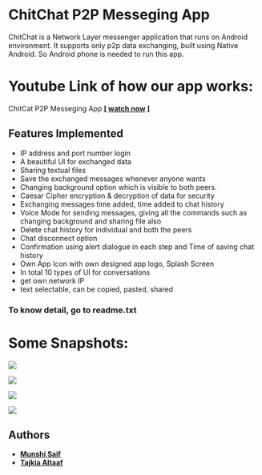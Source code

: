 # ChitChat P2P Messeging App
ChitChat is a Network Layer messenger application that runs on Android environment. It supports only p2p data exchanging, built using Native Android. So Android phone is needed to run this app.

# Youtube Link of how our app works:
ChitCat P2P Messeging App <b>[ [watch now](https://youtu.be/VkSXLDf6ric) ] </b>

## Features Implemented
- IP address and port number login
- A beautiful UI for exchanged data
- Sharing textual files
- Save the exchanged messages whenever anyone wants
- Changing background option which is visible to both peers.
- Caesar Cipher encryption & decryption of data for security
- Exchanging messages time added, time added to chat history
- Voice Mode for sending messages, giving all the commands such as changing background and sharing file also
- Delete chat history for individual and both the peers
- Chat disconnect option
- Confirmation using alert dialogue in each step and Time of saving chat history
- Own App Icon with own  designed app logo, Splash Screen
- In total 10 types of UI for conversations
- get own network IP
- text selectable, can be copied, pasted, shared

### To know detail, go to readme.txt

# Some Snapshots:

![](https://user-images.githubusercontent.com/44334473/66875097-eec99300-efce-11e9-97c7-8ee44266fd46.png)

![](https://user-images.githubusercontent.com/44334473/66875104-f1c48380-efce-11e9-8ad2-0a2e26dbc45e.png)

![](https://user-images.githubusercontent.com/44334473/66875110-fab55500-efce-11e9-9013-fc1f23fb7669.png)

![](https://user-images.githubusercontent.com/44334473/66875112-fdb04580-efce-11e9-9897-64bc9389cf77.png)

## Authors
- <b>[Munshi Saif](https://github.com/SaiferGit)</b>
- <b>[Tajkia Altaaf](https://github.com/Tajkia05)</b>
